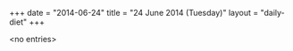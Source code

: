 +++
date = "2014-06-24"
title = "24 June 2014 (Tuesday)"
layout = "daily-diet"
+++


\<no entries\>
